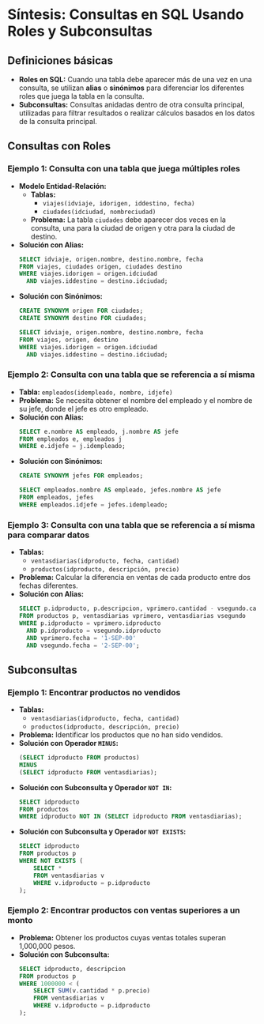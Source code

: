 # Síntesis: Consultas en SQL Usando Roles y Subconsultas

## Definiciones básicas

- **Roles en SQL:** Cuando una tabla debe aparecer más de una vez en una consulta, se utilizan **alias** o **sinónimos** para diferenciar los diferentes roles que juega la tabla en la consulta.
- **Subconsultas:** Consultas anidadas dentro de otra consulta principal, utilizadas para filtrar resultados o realizar cálculos basados en los datos de la consulta principal.

## Consultas con Roles

### Ejemplo 1: Consulta con una tabla que juega múltiples roles
- **Modelo Entidad-Relación:** 
  - **Tablas:** 
    - `viajes(idviaje, idorigen, iddestino, fecha)`
    - `ciudades(idciudad, nombreciudad)`
  - **Problema:** La tabla `ciudades` debe aparecer dos veces en la consulta, una para la ciudad de origen y otra para la ciudad de destino.
- **Solución con Alias:**
  ```sql
  SELECT idviaje, origen.nombre, destino.nombre, fecha
  FROM viajes, ciudades origen, ciudades destino
  WHERE viajes.idorigen = origen.idciudad 
    AND viajes.iddestino = destino.idciudad;
  ```
- **Solución con Sinónimos:**
  ```sql
  CREATE SYNONYM origen FOR ciudades;
  CREATE SYNONYM destino FOR ciudades;

  SELECT idviaje, origen.nombre, destino.nombre, fecha
  FROM viajes, origen, destino
  WHERE viajes.idorigen = origen.idciudad 
    AND viajes.iddestino = destino.idciudad;
  ```

### Ejemplo 2: Consulta con una tabla que se referencia a sí misma
- **Tabla:** `empleados(idempleado, nombre, idjefe)`
- **Problema:** Se necesita obtener el nombre del empleado y el nombre de su jefe, donde el jefe es otro empleado.
- **Solución con Alias:**
  ```sql
  SELECT e.nombre AS empleado, j.nombre AS jefe
  FROM empleados e, empleados j
  WHERE e.idjefe = j.idempleado;
  ```
- **Solución con Sinónimos:**
  ```sql
  CREATE SYNONYM jefes FOR empleados;

  SELECT empleados.nombre AS empleado, jefes.nombre AS jefe
  FROM empleados, jefes
  WHERE empleados.idjefe = jefes.idempleado;
  ```

### Ejemplo 3: Consulta con una tabla que se referencia a sí misma para comparar datos
- **Tablas:** 
  - `ventasdiarias(idproducto, fecha, cantidad)`
  - `productos(idproducto, descripción, precio)`
- **Problema:** Calcular la diferencia en ventas de cada producto entre dos fechas diferentes.
- **Solución con Alias:**
  ```sql
  SELECT p.idproducto, p.descripcion, vprimero.cantidad - vsegundo.cantidad AS diferencia
  FROM productos p, ventasdiarias vprimero, ventasdiarias vsegundo
  WHERE p.idproducto = vprimero.idproducto 
    AND p.idproducto = vsegundo.idproducto 
    AND vprimero.fecha = '1-SEP-00' 
    AND vsegundo.fecha = '2-SEP-00';
  ```

## Subconsultas

### Ejemplo 1: Encontrar productos no vendidos
- **Tablas:** 
  - `ventasdiarias(idproducto, fecha, cantidad)`
  - `productos(idproducto, descripción, precio)`
- **Problema:** Identificar los productos que no han sido vendidos.
- **Solución con Operador `MINUS`:**
  ```sql
  (SELECT idproducto FROM productos)
  MINUS
  (SELECT idproducto FROM ventasdiarias);
  ```
- **Solución con Subconsulta y Operador `NOT IN`:**
  ```sql
  SELECT idproducto 
  FROM productos
  WHERE idproducto NOT IN (SELECT idproducto FROM ventasdiarias);
  ```
- **Solución con Subconsulta y Operador `NOT EXISTS`:**
  ```sql
  SELECT idproducto 
  FROM productos p
  WHERE NOT EXISTS (
      SELECT * 
      FROM ventasdiarias v 
      WHERE v.idproducto = p.idproducto
  );
  ```

### Ejemplo 2: Encontrar productos con ventas superiores a un monto
- **Problema:** Obtener los productos cuyas ventas totales superan 1,000,000 pesos.
- **Solución con Subconsulta:**
  ```sql
  SELECT idproducto, descripcion 
  FROM productos p
  WHERE 1000000 < (
      SELECT SUM(v.cantidad * p.precio)
      FROM ventasdiarias v
      WHERE v.idproducto = p.idproducto
  );
  ```
